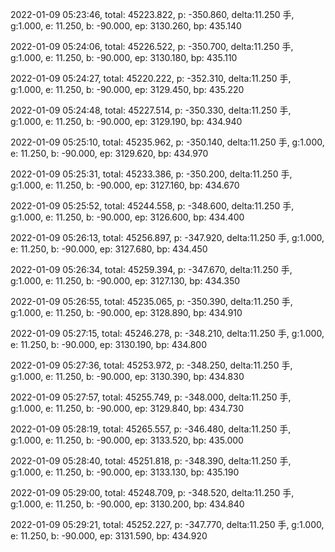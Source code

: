 2022-01-09 05:23:46, total: 45223.822, p: -350.860, delta:11.250 手, g:1.000, e: 11.250, b: -90.000, ep: 3130.260, bp: 435.140

2022-01-09 05:24:06, total: 45226.522, p: -350.700, delta:11.250 手, g:1.000, e: 11.250, b: -90.000, ep: 3130.180, bp: 435.110

2022-01-09 05:24:27, total: 45220.222, p: -352.310, delta:11.250 手, g:1.000, e: 11.250, b: -90.000, ep: 3129.450, bp: 435.220

2022-01-09 05:24:48, total: 45227.514, p: -350.330, delta:11.250 手, g:1.000, e: 11.250, b: -90.000, ep: 3129.190, bp: 434.940

2022-01-09 05:25:10, total: 45235.962, p: -350.140, delta:11.250 手, g:1.000, e: 11.250, b: -90.000, ep: 3129.620, bp: 434.970

2022-01-09 05:25:31, total: 45233.386, p: -350.200, delta:11.250 手, g:1.000, e: 11.250, b: -90.000, ep: 3127.160, bp: 434.670

2022-01-09 05:25:52, total: 45244.558, p: -348.600, delta:11.250 手, g:1.000, e: 11.250, b: -90.000, ep: 3126.600, bp: 434.400

2022-01-09 05:26:13, total: 45256.897, p: -347.920, delta:11.250 手, g:1.000, e: 11.250, b: -90.000, ep: 3127.680, bp: 434.450

2022-01-09 05:26:34, total: 45259.394, p: -347.670, delta:11.250 手, g:1.000, e: 11.250, b: -90.000, ep: 3127.130, bp: 434.350

2022-01-09 05:26:55, total: 45235.065, p: -350.390, delta:11.250 手, g:1.000, e: 11.250, b: -90.000, ep: 3128.890, bp: 434.910

2022-01-09 05:27:15, total: 45246.278, p: -348.210, delta:11.250 手, g:1.000, e: 11.250, b: -90.000, ep: 3130.190, bp: 434.800

2022-01-09 05:27:36, total: 45253.972, p: -348.250, delta:11.250 手, g:1.000, e: 11.250, b: -90.000, ep: 3130.390, bp: 434.830

2022-01-09 05:27:57, total: 45255.749, p: -348.000, delta:11.250 手, g:1.000, e: 11.250, b: -90.000, ep: 3129.840, bp: 434.730

2022-01-09 05:28:19, total: 45265.557, p: -346.480, delta:11.250 手, g:1.000, e: 11.250, b: -90.000, ep: 3133.520, bp: 435.000

2022-01-09 05:28:40, total: 45251.818, p: -348.390, delta:11.250 手, g:1.000, e: 11.250, b: -90.000, ep: 3133.130, bp: 435.190

2022-01-09 05:29:00, total: 45248.709, p: -348.520, delta:11.250 手, g:1.000, e: 11.250, b: -90.000, ep: 3130.200, bp: 434.840

2022-01-09 05:29:21, total: 45252.227, p: -347.770, delta:11.250 手, g:1.000, e: 11.250, b: -90.000, ep: 3131.590, bp: 434.920
